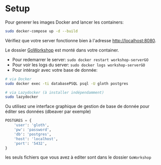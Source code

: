 # Setup

Pour generer les images Docker and lancer les containers:

```sh
sudo docker-compose up -d --build
```

Vérifiez que votre server fonctionne bien à l'adresse [http://localhost:8080](http://localhost:8080).

Le dossier [GoWorkshop](./GoWorkshop) est monté dans votre container.
- Pour redemarrer le server: `sudo docker restart workshop-serverGO`
- Pour voir les logs du server: `sudo docker logs workshop-serverGO`
- Pour intéragir avec votre base de donnée:
```sh
# via Docker
sudo docker exec -ti databasePSQL psql -U gloth postgres

# via Lazydocker (à installer indépendamment)
sudo lazydocker
```

Ou utilisez une interface graphique de gestion de base de donnée pour éditer ses données (dbeaver par exemple)

```python
POSTGRES = {
    'user': 'gloth',
    'pw': 'password',
    'db': 'postgres',
    'host': 'localhost',
    'port': '5432',
}
```

les seuls fichiers que vous avez à editer sont dans le dossier `GoWorkshop`
